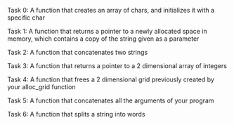 Task 0:  A function that creates an array of chars, and initializes it with a specific char

Task 1:  A function that returns a pointer to a newly allocated space in memory, which contains a copy of the string given as a parameter

Task 2:  A function that concatenates two strings

Task 3:  A function that returns a pointer to a 2 dimensional array of integers

Task 4:  A function that frees a 2 dimensional grid previously created by your alloc_grid function

Task 5:  A function that concatenates all the arguments of your program

Task 6: A function that splits a string into words


